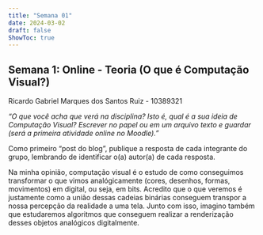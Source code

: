 ```yaml
---
title: "Semana 01"
date: 2024-03-02
draft: false
ShowToc: true
---
```

## **Semana 1: Online - Teoria (O que é Computação Visual?)**

Ricardo Gabriel Marques dos Santos Ruiz - 10389321

*“O que você acha que verá na disciplina? Isto é, qual é a sua ideia de Computação Visual? Escrever no papel ou em um arquivo texto e guardar (será a primeira atividade online no Moodle).”*

Como primeiro “post do blog”, publique a resposta de cada integrante do grupo, lembrando de identificar o(a) autor(a) de cada resposta.

Na minha opinião, computação visual é o estudo de como conseguimos transformar o que vimos analógicamente (cores, desenhos, formas, movimentos) em digital, ou seja, em bits. Acredito que o que veremos é justamente como a união dessas cadeias binárias conseguem transpor a nossa percepção da realidade a uma tela. Junto com isso, imagino também que estudaremos algoritmos que conseguem realizar a renderização desses objetos analógicos digitalmente.